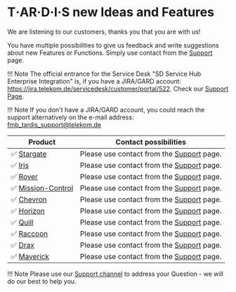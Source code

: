 # T‧AR‧D‧I‧S new Ideas and Features

We are listening to our customers, thanks you that you are with us!

You have multiple possibilities to give us feedback and write suggestions about new Features or Functions.
Simply use contact from the [Support](/docs/src/tardis_customer_handbook/support/) page.

!!! Note
    The official entrance for the Service Desk "SD Service Hub Enterprise Integration" is, if you have a JIRA/GARD account:
    <https://jira.telekom.de/servicedesk/customer/portal/522>. Check our [Support Page](https://developer.telekom.de/docs/src/tardis_customer_handbook/support/).

!!! Note
    If you don't have a JIRA/GARD account, you could reach the support alternatively on the e-mail address:
    fmb_tardis_support@telekom.de

| Product | Contact possibilities |
|------|------|
| :white_check_mark: [Stargate](/docs/src/tardis_customer_handbook/StarGate/) | Please use contact from the [Support](/docs/src/tardis_customer_handbook/support/) page. |
| :white_check_mark: [Iris](/docs/src/tardis_customer_handbook/Iris/) | Please use contact from the [Support](/docs/src/tardis_customer_handbook/support/) page. |
| :white_check_mark: [Rover](/docs/src/tardis_customer_handbook/rover/) | Please use contact from the [Support](/docs/src/tardis_customer_handbook/support/) page. |
| :white_check_mark: [Mission-Control](/docs/src/tardis_customer_handbook/mission-control/) | Please use contact from the [Support](/docs/src/tardis_customer_handbook/support/) page. |
| :white_check_mark: [Chevron](/docs/src/tardis_customer_handbook/chevron/) | Please use contact from the [Support](/docs/src/tardis_customer_handbook/support/) page. |
| :white_check_mark: [Horizon](/docs/src/tardis_customer_handbook/horizon/) | Please use contact from the [Support](/docs/src/tardis_customer_handbook/support/) page. |
| :white_check_mark: [Quill](/docs/src/tardis_customer_handbook/quill/doc_Quill_README/) | Please use contact from the [Support](/docs/src/tardis_customer_handbook/support/) page. |
| :white_check_mark: [Raccoon](/docs/src/tardis_customer_handbook/raccoon/doc_Raccoon_README/) | Please use contact from the [Support](/docs/src/tardis_customer_handbook/support/) page. |
| :white_check_mark: [Drax](/docs/src/tardis_customer_handbook/drax/doc_Drax_README/) | Please use contact from the [Support](/docs/src/tardis_customer_handbook/support/) page. |
| :white_check_mark: [Maverick](/docs/src/developer_portal_howtos/) | Please use contact from the [Support](/docs/src/tardis_customer_handbook/support/) page. |

!!! Note
    Please use our [Support channel](/docs/src/tardis_customer_handbook/support/) to address your Question - we will do our best to help you.
